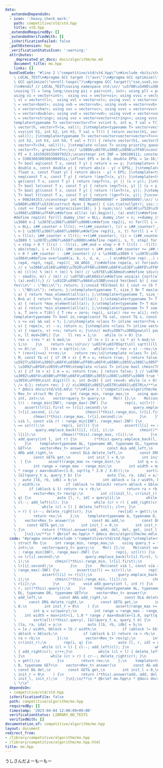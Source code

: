```yaml
---
data:
  _extendedDependsOn:
  - icon: ':heavy_check_mark:'
    path: competitive/std/std.hpp
    title: std.hpp
  _extendedRequiredBy: []
  _extendedVerifiedWith: []
  _isVerificationFailed: false
  _pathExtension: hpp
  _verificationStatusIcon: ':warning:'
  attributes:
    _deprecated_at_docs: docs/algorithm/mo.md
    document_title: mo.hpp
    links: []
  bundledCode: "#line 2 \"competitive/std/std.hpp\"\n#include <bits/stdc++.h>\n#ifndef\
    \ LOCAL_TEST\n#pragma GCC target (\"avx\")\n#pragma GCC optimize(\"O3\")\n#pragma\
    \ GCC optimize(\"unroll-loops\")\n#pragma GCC target(\"sse,sse2,sse3,ssse3,sse4,popcnt,abm,mmx,avx,tune=native\"\
    )\n#endif // LOCAL_TEST\nusing namespace std;\n// \u578B\u540D\u306E\u77ED\u7E2E\
    \nusing ll = long long;\nusing pii = pair<int, int>; using pll = pair<ll, ll>;\n\
    using vi = vector<int>;  using vvi = vector<vi>; using vvvi = vector<vvi>;\nusing\
    \ vl = vector<ll>;  using vvl = vector<vl>; using vvvl = vector<vvl>;\nusing vb\
    \ = vector<bool>; using vvb = vector<vb>; using vvvb = vector<vvb>;\nusing vc\
    \ = vector<char>; using vvc = vector<vc>; using vvvc = vector<vvc>;\nusing vd\
    \ = vector<double>; using vvd = vector<vd>; using vvvd = vector<vvd>;\nusing vs\
    \ = vector<string>; using vvs = vector<vector<string>>; using vvvs = vector<vector<vector<string>>>;\n\
    template<typename T> vector<vector<T>> vv(int h, int w, T val = T()) { return\
    \ vector(h, vector<T>(w, val)); }\ntemplate<typename T> vector<vector<vector<T>>>\
    \ vvv(int h1, int h2, int h3, T val = T()) { return vector(h1, vector(h2, vector<T>(h3,\
    \ val))); }\ntemplate<typename T> vector<vector<vector<vector<T>>>> vvvv(int h1,\
    \ int h2, int h3, int h4, T val = T()) { return vector(h1, vector(h2, vector(h3,\
    \ vector<T>(h4, val)))); }\ntemplate <class T> using priority_queue_min = priority_queue<T,\
    \ vector<T>, greater<T>>;\n// \u5B9A\u6570\u306E\u5B9A\u7FA9\nconstexpr double\
    \ PI = 3.14159265358979323;\nconstexpr int INF = 100100111; constexpr ll INFL\
    \ = 3300300300300300491LL;\nfloat EPS = 1e-8; double EPSL = 1e-16;\ntemplate<typename\
    \ T> bool eq(const T x, const T y) { return x == y; }\ntemplate<> bool eq<double>(const\
    \ double x, const double y) { return abs(x - y) < EPSL; }\ntemplate<> bool eq<float>(const\
    \ float x, const float y) { return abs(x - y) < EPS; }\ntemplate<typename T> bool\
    \ neq(const T x, const T y) { return !(eq<T>(x, y)); }\ntemplate<typename T> bool\
    \ ge(const T x, const T y) { return (eq<T>(x, y) || (x > y)); }\ntemplate<typename\
    \ T> bool le(const T x, const T y) { return (eq<T>(x, y) || (x < y)); }\ntemplate<typename\
    \ T> bool gt(const T x, const T y) { return !(le<T>(x, y)); }\ntemplate<typename\
    \ T> bool lt(const T x, const T y) { return !(ge<T>(x, y)); }\nconstexpr int MODINT998244353\
    \ = 998244353;\nconstexpr int MODINT1000000007 = 1000000007;\n// \u5165\u51FA\u529B\
    \u9AD8\u901F\u5316\nstruct Nyan { Nyan() { cin.tie(nullptr); ios::sync_with_stdio(false);\
    \ cout << fixed << setprecision(18); } } nyan;\n// \u6C4E\u7528\u30DE\u30AF\u30ED\
    \u306E\u5B9A\u7FA9\n#define all(a) (a).begin(), (a).end()\n#define sz(x) ((ll)(x).size())\n\
    #define rep1(n) for(ll dummy_iter = 0LL; dummy_iter < n; ++dummy_iter) // 0 \u304B\
    \u3089 n-1 \u307E\u3067\u6607\u9806\n#define rep2(i, n) for(ll i = 0LL, i##_counter\
    \ = 0LL; i##_counter < ll(n); ++(i##_counter), (i) = i##_counter) // 0 \u304B\u3089\
    \ n-1 \u307E\u3067\u6607\u9806\n#define rep3(i, s, t) for(ll i = ll(s), i##_counter\
    \ = ll(s); i##_counter < ll(t); ++(i##_counter), (i) = (i##_counter)) // s \u304B\
    \u3089 t \u307E\u3067\u6607\u9806\n#define rep4(i, s, t, step) for(ll i##_counter\
    \ = step > 0 ? ll(s) : -ll(s), i##_end = step > 0 ? ll(t) : -ll(t), i##_step =\
    \ abs(step), i = ll(s); i##_counter < i##_end; i##_counter += i##_step, i = step\
    \ > 0 ? i##_counter : -i##_counter) // s \u304B\u3089 t \u307E\u3067 step\u305A\
    \u3064\n#define overload4(a, b, c, d, e, ...) e\n#define rep(...) overload4(__VA_ARGS__,\
    \ rep4, rep3, rep2, rep1)(__VA_ARGS__)\n#define repe(a, v) for(auto& a : (v))\
    \ // v \u306E\u5168\u8981\u7D20\uFF08\u5909\u66F4\u53EF\u80FD\uFF09\n#define smod(n,\
    \ m) ((((n) % (m)) + (m)) % (m)) // \u975E\u8CA0mod\n#define sdiv(n, m) (((n)\
    \ - smod(n, m)) / (m)) // \u975E\u8CA0div\n#define uniq(a) {sort(all(a)); (a).erase(unique(all(a)),\
    \ (a).end());} // \u91CD\u8907\u9664\u53BB\nvoid Yes(bool b) { cout << (b ? \"\
    Yes\\n\" : \"No\\n\"); return; };\nvoid YES(bool b) { cout << (b ? \"YES\\n\"\
    \ : \"NO\\n\"); return; };\ntemplate<typename T, size_t N> T max(array<T, N>&\
    \ a) { return *max_element(all(a)); };\ntemplate<typename T, size_t N> T min(array<T,\
    \ N>& a) { return *min_element(all(a)); };\ntemplate<typename T> T max(vector<T>&\
    \ a) { return *max_element(all(a)); };\ntemplate<typename T> T min(vector<T>&\
    \ a) { return *min_element(all(a)); };\ntemplate<typename T> T sum(vector<T>&\
    \ a, T zero = T(0)) { T rev = zero; rep(i, sz(a)) rev += a[i]; return rev; };\n\
    template<typename T> bool in_range(const T& val, const T& s, const T& t) { return\
    \ s <= val && val < t; };\n\ntemplate <class T> inline vector<T>& operator--(vector<T>&\
    \ v) { repe(x, v) --x; return v; }\ntemplate <class T> inline vector<T>& operator++(vector<T>&\
    \ v) { repe(x, v) ++x; return v; }\n\n// mod\u3067\u306Epow\nll powm(ll a, ll\
    \ n, ll mod=INFL) {\n    ll res = 1;\n    while (n > 0) {\n        if (n & 1)\
    \ res = (res * a) % mod;\n        if (n > 1) a = (a * a) % mod;\n        n >>=\
    \ 1;\n    }\n    return res;\n}\n// \u6574\u6570Sqrt\nll sqrtll(ll x) {\n    assert(x\
    \ >= 0);\n    ll rev = sqrt(x);\n    while(rev * rev > x) --rev;\n    while((rev+1)\
    \ * (rev+1)<=x) ++rev;\n    return rev;\n}\ntemplate <class T> inline bool chmax(T&\
    \ M, const T& x) { if (M < x) { M = x; return true; } return false; } // \u6700\
    \u5927\u5024\u3092\u66F4\u65B0\uFF08\u66F4\u65B0\u3055\u308C\u305F\u3089 true\
    \ \u3092\u8FD4\u3059\uFF09\ntemplate <class T> inline bool chmin(T& m, const T&\
    \ x) { if (m > x) { m = x; return true; } return false; } // \u6700\u5C0F\u5024\
    \u3092\u66F4\u65B0\uFF08\u66F4\u65B0\u3055\u308C\u305F\u3089 true \u3092\u8FD4\
    \u3059\uFF09\nint digit(ll x, int d=10) { int rev=0; while (x > 0) { rev++; x\
    \ /= d;}; return rev; } // x\u306Ed\u9032\u6570\u6841\u6570\n/**\n * @brief std.hpp\n\
    \ * @docs docs/std/std.md\n */\n#line 3 \"competitive/algorithm/mo.hpp\"\ntemplate<typename\
    \ Rev_t> struct Mo {\n    int range_min, range_max;\n    using query_t = tuple<int,\
    \ int, int>;\n    vector<query_t> query;\n    Mo() {};\n    Mo(const vector<pii>&\
    \ lr) : range_min(INF), range_max(-INF) {\n        rep(i, sz(lr)) {\n        \
    \    assert(lr[i].first <= lr[i].second);\n            query.emplace_back(lr[i].first,\
    \ lr[i].second, i);\n            chmin((*this).range_min, lr[i].first);\n    \
    \        chmax((*this).range_max, lr[i].second);\n        }\n    }\n    Mo(const\
    \ vi& l, const vi& r) : range_min(INF), range_max(-INF) {\n        assert(sz(l)\
    \ == sz(r));\n        rep(i, sz(l)) {\n            assert(l[i] <= r[i]);\n   \
    \         query.emplace_back(l[i], r[i], i);\n            chmin((*this).range_min,\
    \ l[i]);\n            chmax((*this).range_max, r[i]);\n        }\n    }\n    void\
    \ add_query(int l, int r) {\n        (*this).query.emplace_back(l, r, sz((*this).query));\n\
    \    }\n    template<typename AL, typename AR, typename DL, typename DR, typename\
    \ GET>\n    vector<Rev_t> answer(\n        const AL& add_left,\n        const\
    \ AR& add_right,\n        const DL& delete_left,\n        const DR& delete_right,\n\
    \        const GET& get,\n        int init_l = 0,\n        int init_r = 0\n  \
    \  ) {\n        assert(range_max >= range_min);\n        int q = sz(query);\n\
    \        int range = range_max - range_min;\n        int width = max<int>(1, 1.0\
    \ * range / max<double>(1.0, sqrt(q * 2.0 / 3.0)));\n        sort(all((*this).query),\
    \ [&](query_t a, query_t b) {\n            auto [la, ra, ida] = a;\n         \
    \   auto [lb, rb, idb] = b;\n            int ablock = la / width, bblock = lb\
    \ / width;\n            if (ablock != bblock) return ablock < bblock;\n      \
    \      if (ablock & 1) return ra < rb;\n            return ra > rb;\n        });\n\
    \        vector<Rev_t> rev(q);\n        int cl(init_l), cr(init_r);\n        rep(i,\
    \ q) {\n            auto [l, r, id] = query[i];\n            while (cl > l) {\
    \ cl--; add_left(cl); }\n            while (cr < r) { add_right(cr); cr++;}\n\
    \            while (cl < l) { delete_left(cl); cl++; }\n            while (cr\
    \ > r) { cr--; delete_right(cr); }\n            rev[id] = get();\n        }\n\
    \        return rev;\n    };\n    template<typename A, typename D, typename GET>\n\
    \    vector<Rev_t> answer(\n        const A& add,\n        const D& del,\n   \
    \     const GET& get,\n        int init_l = 0,\n        int init_r = 0\n    )\
    \ {\n        return (*this).answer(add, add, del, del, get, init_l, init_r);\n\
    \    }\n};\n/**\n * @brief mo.hpp\n * @docs docs/algorithm/mo.md\n */\n"
  code: "#pragma once\n#include \"competitive/std/std.hpp\"\ntemplate<typename Rev_t>\
    \ struct Mo {\n    int range_min, range_max;\n    using query_t = tuple<int, int,\
    \ int>;\n    vector<query_t> query;\n    Mo() {};\n    Mo(const vector<pii>& lr)\
    \ : range_min(INF), range_max(-INF) {\n        rep(i, sz(lr)) {\n            assert(lr[i].first\
    \ <= lr[i].second);\n            query.emplace_back(lr[i].first, lr[i].second,\
    \ i);\n            chmin((*this).range_min, lr[i].first);\n            chmax((*this).range_max,\
    \ lr[i].second);\n        }\n    }\n    Mo(const vi& l, const vi& r) : range_min(INF),\
    \ range_max(-INF) {\n        assert(sz(l) == sz(r));\n        rep(i, sz(l)) {\n\
    \            assert(l[i] <= r[i]);\n            query.emplace_back(l[i], r[i],\
    \ i);\n            chmin((*this).range_min, l[i]);\n            chmax((*this).range_max,\
    \ r[i]);\n        }\n    }\n    void add_query(int l, int r) {\n        (*this).query.emplace_back(l,\
    \ r, sz((*this).query));\n    }\n    template<typename AL, typename AR, typename\
    \ DL, typename DR, typename GET>\n    vector<Rev_t> answer(\n        const AL&\
    \ add_left,\n        const AR& add_right,\n        const DL& delete_left,\n  \
    \      const DR& delete_right,\n        const GET& get,\n        int init_l =\
    \ 0,\n        int init_r = 0\n    ) {\n        assert(range_max >= range_min);\n\
    \        int q = sz(query);\n        int range = range_max - range_min;\n    \
    \    int width = max<int>(1, 1.0 * range / max<double>(1.0, sqrt(q * 2.0 / 3.0)));\n\
    \        sort(all((*this).query), [&](query_t a, query_t b) {\n            auto\
    \ [la, ra, ida] = a;\n            auto [lb, rb, idb] = b;\n            int ablock\
    \ = la / width, bblock = lb / width;\n            if (ablock != bblock) return\
    \ ablock < bblock;\n            if (ablock & 1) return ra < rb;\n            return\
    \ ra > rb;\n        });\n        vector<Rev_t> rev(q);\n        int cl(init_l),\
    \ cr(init_r);\n        rep(i, q) {\n            auto [l, r, id] = query[i];\n\
    \            while (cl > l) { cl--; add_left(cl); }\n            while (cr < r)\
    \ { add_right(cr); cr++;}\n            while (cl < l) { delete_left(cl); cl++;\
    \ }\n            while (cr > r) { cr--; delete_right(cr); }\n            rev[id]\
    \ = get();\n        }\n        return rev;\n    };\n    template<typename A, typename\
    \ D, typename GET>\n    vector<Rev_t> answer(\n        const A& add,\n       \
    \ const D& del,\n        const GET& get,\n        int init_l = 0,\n        int\
    \ init_r = 0\n    ) {\n        return (*this).answer(add, add, del, del, get,\
    \ init_l, init_r);\n    }\n};\n/**\n * @brief mo.hpp\n * @docs docs/algorithm/mo.md\n\
    \ */\n"
  dependsOn:
  - competitive/std/std.hpp
  isVerificationFile: false
  path: competitive/algorithm/mo.hpp
  requiredBy: []
  timestamp: '2023-04-04 12:00:09+09:00'
  verificationStatus: LIBRARY_NO_TESTS
  verifiedWith: []
documentation_of: competitive/algorithm/mo.hpp
layout: document
redirect_from:
- /library/competitive/algorithm/mo.hpp
- /library/competitive/algorithm/mo.hpp.html
title: mo.hpp
---
```

うしさんだよーもーもー